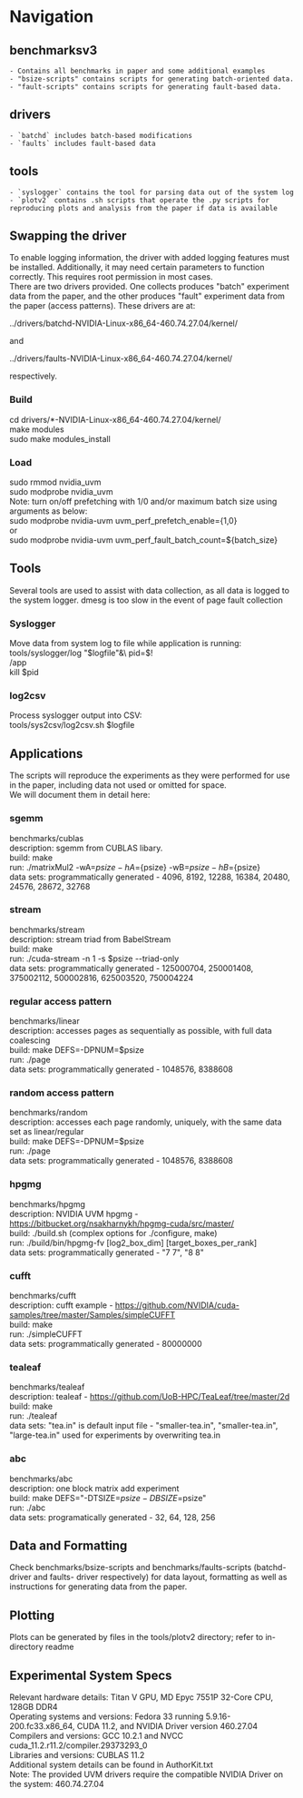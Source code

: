 # Navigation
## benchmarksv3
    - Contains all benchmarks in paper and some additional examples
    - "bsize-scripts" contains scripts for generating batch-oriented data.
    - "fault-scripts" contains scripts for generating fault-based data.
## drivers
    - `batchd` includes batch-based modifications
    - `faults` includes fault-based data
## tools
    - `syslogger` contains the tool for parsing data out of the system log
    - `plotv2` contains .sh scripts that operate the .py scripts for reproducing plots and analysis from the paper if data is available


## Swapping the driver
To enable logging information, the driver with added logging features must be installed. Additionally, it may
need certain parameters to function correctly. This requires root permission in most cases.\
There are two drivers provided. One collects produces "batch" experiment data from the paper, and the other produces
"fault" experiment data from the paper (access patterns). These drivers are at:

../drivers/batchd-NVIDIA-Linux-x86\_64-460.74.27.04/kernel/

and

../drivers/faults-NVIDIA-Linux-x86\_64-460.74.27.04/kernel/

respectively.

### Build
cd drivers/*-NVIDIA-Linux-x86_64-460.74.27.04/kernel/\
make modules\
sudo make modules_install

### Load
sudo rmmod nvidia_uvm\
sudo modprobe nvidia_uvm\
Note: turn on/off prefetching with 1/0 and/or maximum batch size using arguments as below:\
sudo modprobe nvidia-uvm uvm_perf_prefetch_enable={1,0}\
or\
sudo modprobe nvidia-uvm uvm_perf_fault_batch_count=${batch_size}

## Tools
Several tools are used to assist with data collection, as all data is logged to the system logger. dmesg is too slow in the event of page fault collection

### Syslogger
Move data from system log to file while application is running:\
tools/syslogger/log "$logfile"&\
pid=$!\
<path>/app\
kill $pid


### log2csv
Process syslogger output into CSV:\
tools/sys2csv/log2csv.sh $logfile

## Applications
The scripts will reproduce the experiments as they were performed for use in the paper, including data not used or omitted for space.\
We will document them in detail here:

### sgemm
benchmarks/cublas\
description: sgemm from CUBLAS libary.\
build: make\
run: ./matrixMul2 -wA=${psize} -hA=${psize} -wB=${psize} -hB=${psize}\
data sets: programmatically generated - 4096, 8192, 12288, 16384, 20480, 24576, 28672, 32768

### stream
benchmarks/stream\
description: stream triad from BabelStream\
build: make\
run: ./cuda-stream -n 1 -s $psize --triad-only\
data sets: programmatically generated - 125000704, 250001408, 375002112, 500002816, 625003520, 750004224

### regular access pattern
benchmarks/linear\
description: accesses pages as sequentially as possible, with full data coalescing\
build: make DEFS=-DPNUM=$psize\
run: ./page\
data sets: programmatically generated - 1048576, 8388608

### random access pattern
benchmarks/random\
description: accesses each page randomly, uniquely, with the same data set as linear/regular\
build: make DEFS=-DPNUM=$psize\
run: ./page\
data sets: programmatically generated - 1048576, 8388608

### hpgmg
benchmarks/hpgmg\
description: NVIDIA UVM hpgmg - https://bitbucket.org/nsakharnykh/hpgmg-cuda/src/master/ \
build: ./build.sh (complex options for ./configure, make)\
run: ./build/bin/hpgmg-fv [log2_box_dim]  [target_boxes_per_rank]\
data sets: programmatically generated - "7 7", "8 8"

### cufft
benchmarks/cufft\
description: cufft example - https://github.com/NVIDIA/cuda-samples/tree/master/Samples/simpleCUFFT \
build: make\
run: ./simpleCUFFT\
data sets: programmatically generated - 80000000

### tealeaf
benchmarks/tealeaf\
description: tealeaf - https://github.com/UoB-HPC/TeaLeaf/tree/master/2d \
build: make\
run: ./tealeaf\
data sets: "tea.in" is default input file - "smaller-tea.in", "smaller-tea.in", "large-tea.in" used for experiments by overwriting tea.in

### abc
benchmarks/abc\
description: one block matrix add experiment\
build: make DEFS="-DTSIZE=$psize -DBSIZE=$psize"\
run: ./abc\
data sets: programatically generated - 32, 64, 128, 256

## Data and Formatting
Check benchmarks/bsize-scripts and benchmarks/faults-scripts (batchd- driver and faults- driver respectively) 
for data layout, formatting as well as instructions for generating data from the paper.

## Plotting
Plots can be generated by files in the tools/plotv2 directory; refer to in-directory readme

## Experimental System Specs
Relevant hardware details: Titan V GPU, MD Epyc 7551P 32-Core CPU, 128GB DDR4\
Operating systems and versions: Fedora 33 running 5.9.16-200.fc33.x86\_64, CUDA 11.2, and NVIDIA Driver version 460.27.04\
Compilers and versions: GCC 10.2.1 and NVCC cuda\_11.2.r11.2/compiler.29373293\_0\
Libraries and versions: CUBLAS 11.2\
Additional system details can be found in AuthorKit.txt\
Note: The provided UVM drivers require the compatible NVIDIA Driver on the system: 460.74.27.04

